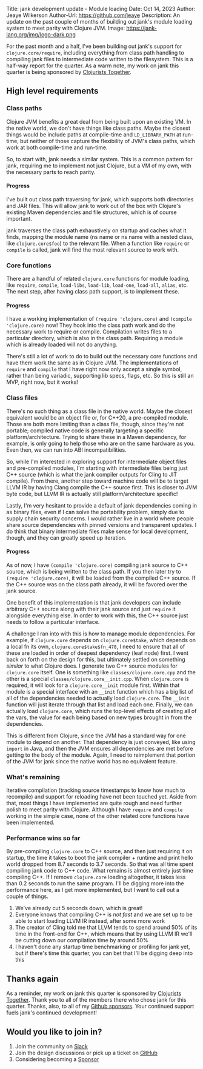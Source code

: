 Title: jank development update - Module loading
Date: Oct 14, 2023
Author: Jeaye Wilkerson
Author-Url: https://github.com/jeaye
Description: An update on the past couple of months of building out jank's
             module loading system to meet parity with Clojure JVM.
Image: https://jank-lang.org/img/logo-dark.png

For the past month and a half, I've been building out jank's support for
`clojure.core/require`, including everything from class path handling to
compiling jank files to intermediate code written to the filesystem. This is a
half-way report for the quarter. As a warm note, my work on jank this quarter is being sponsored
by [Clojurists Together](https://www.clojuriststogether.org/).

## High level requirements
### Class paths
Clojure JVM benefits a great deal from being built upon an existing VM. In the
native world, we don't have things like class paths. Maybe the closest things
would be include paths at compile-time and `LD_LIBRARY_PATH` at run-time, but
neither of those capture the flexibility of JVM's class paths, which work at both
compile-time and run-time.

So, to start with, jank needs a similar system. This is a common pattern for
jank, requiring me to implement not just Clojure, but a VM of my own, with the
necessary parts to reach parity.

#### Progress
I've built out class path traversing for jank, which supports both directories
and JAR files. This will allow jank to work out of the box with Clojure's
existing Maven dependencies and file structures, which is of course important.

jank traverses the class path exhaustively on startup and caches what it finds,
mapping the module name (ns name or ns name with a nested class, like
`clojure.core$foo`) to the relevant file. When a function like `require` or
`compile` is called, jank will find the most relevant source to work with.

### Core functions
There are a handful of related `clojure.core` functions for module loading, like
`require`, `compile`, `load-libs`, `load-lib`, `load-one`, `load-all`, `alias`, etc. The
next step, after having class path support, is to implement these.

#### Progress
I have a working implementation of `(require 'clojure.core)` and `(compile 'clojure.core)` now!
They hook into the class path work and do the necessary work to require or
compile. Compilation writes files to a particular directory, which is also in
the class path. Requiring a module which is already loaded will not do anything.

There's still a lot of work to do to build out the necessary core functions and
have them work the same as in Clojure JVM. The implementations of `require` and
`compile` that I have right now only accept a single symbol, rather than
being variadic, supporting lib specs, flags, etc. So this is still an MVP, right
now, but it works!

### Class files
There's no such thing as a class file in the native world. Maybe the closest
equivalent would be an object file or, for C++20, a pre-compiled module. Those
are both more limiting than a class file, though, since they're not portable;
compiled native code is generally targeting a specific platform/architecture.
Trying to share these in a Maven dependency, for example, is only going to help
those who are on the same hardware as you. Even then, we can run into ABI
incompatibilities.

So, while I'm interested in exploring support for intermediate object files and
pre-compiled modules, I'm starting with intermediate files being just C++ source
(which is what the jank compiler outputs for Cling to JIT compile). From there,
another step toward machine code will be to target LLVM IR by having Clang
compile the C++ source first. This is closer to JVM byte code, but LLVM IR is
actually still platform/architecture specific!

Lastly, I'm very hesitant to provide a default of jank dependencies coming in as
binary files, even if I can solve the portability problem, simply due to supply
chain security concerns. I would rather live in a world where people share
source dependencies with pinned versions and transparent updates. I do think
that binary intermediate files make sense for local development, though, and
they can greatly speed up iteration.

#### Progress
As of now, I have `(compile 'clojure.core)` compiling jank source to C++ source,
which is being written to the class path. If you then later try to
`(require 'clojure.core)`, it will be loaded from the compiled C++ source.
If the C++ source was on the class path already, it will be favored over the
jank source.

One benefit of this implementation is that jank developers can include
arbitrary C++ source along with their jank source and just `require` it
alongside everything else. In order to work with this, the C++ source just needs
to follow a particular interface.

A challenge I ran into with this is how to manage module dependencies. For
example, if `clojure.core` depends on `clojure.core$take`, which depends on a
local fn its own, `clojure.core$take$fn_478`, I need to ensure that all of these
are loaded in order of deepest dependency (leaf node) first. I went back on forth
on the design for this, but ultimately settled on something *similar* to what
Clojure does. I generate two C++ source modules for `clojure.core` itself. One
is something like `classes/clojure.core.cpp` and the other is a special
`classes/clojure.core__init.cpp`. When `clojure.core` is required, it will look
for a `clojure.core__init` module first. Within that module is a special
interface with an `__init` function which has a big list of all of the
dependencies needed to actually load `clojure.core`. The `__init` function will
just iterate through that list and load each one. Finally, we can actually load
`clojure.core`, which runs the top-level effects of creating all of the vars,
the value for each being based on new types brought in from the dependencies.

This is different from Clojure, since the JVM has a standard way for one module
to depend on another. That dependency is just conveyed, like using `import` in Java,
and then the JVM ensures all dependencies are met before getting to the body of
the module. Again, I need to reimplement that portion of the JVM for jank since
the native world has no equivalent feature.

### What's remaining
Iterative compilation (tracking source timestamps to know how much to
recompile) and support for reloading have not been touched yet. Aside from that,
most things I have implemented are quite rough and need further polish to meet
parity with Clojure. Although I have `require` and `compile` working in the
simple case, none of the other related core functions have been implemented.

### Performance wins so far
By pre-compiling `clojure.core` to C++ source, and then just requiring it on startup, the
time it takes to boot the jank compiler + runtime and print hello world dropped
from 8.7 seconds to 3.7 seconds. So that was all time spent compiling jank code
to C++ code. What remains is almost entirely just time compiling C++. If I
remove `clojure.core` loading altogether, it takes less than 0.2 seconds to run
the same program. I'll be digging more into the performance here, as I get more
implemented, but I want to call out a couple of things.

1. We've already cut 5 seconds down, which is great!
2. Everyone knows that compiling C++ is *not fast* and we are set up to be able
   to start loading LLVM IR instead, after some more work
3. The creator of Cling told me that LLVM tends to spend around 50% of its
   time in the front-end for C++, which means that by using LLVM IR we'll be
   cutting down our compilation time by around 50%
4. I haven't done any startup time benchmarking or profiling for jank yet, but if
   there's time this quarter, you can bet that I'll be digging deep into this

## Thanks again
As a reminder, my work on jank this quarter is sponsored by [Clojurists Together](https://www.clojuriststogether.org/).
Thank you to all of the members there who chose jank for this quarter. Thanks,
also, to all of my [Github sponsors](https://github.com/sponsors/jeaye). Your
continued support fuels jank's continued development!

## Would you like to join in?
1. Join the community on [Slack](https://clojurians.slack.com/archives/C03SRH97FDK)
2. Join the design discussions or pick up a ticket on [GitHub](https://github.com/jank-lang/jank)
3. Considering becoming a [Sponsor](https://github.com/sponsors/jeaye)
